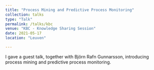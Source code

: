 ```yaml
---
title: "Process Mining and Predictive Process Monitoring"
collection: talks
type: "Talk"
permalink: /talks/kbc
venue: "KBC - Knowledge Sharing Session"
date: 2021-05-17
location: "Leuven"

---
```


I gave a guest talk, together with Björn Rafn Gunnarsson, introducing process mining and predictive process monitoring.